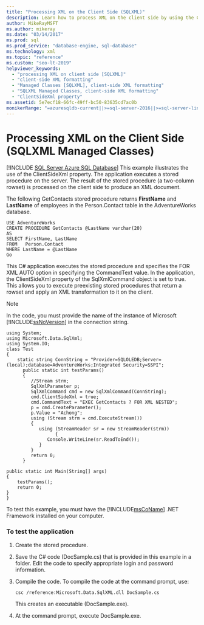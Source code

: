 ```yaml
---
title: "Processing XML on the Client Side (SQLXML)"
description: Learn how to process XML on the client side by using the ClientSideXml property of the SqlXmlCommand object in the SQLXML Managed Classes.
author: MikeRayMSFT
ms.author: mikeray
ms.date: "03/14/2017"
ms.prod: sql
ms.prod_service: "database-engine, sql-database"
ms.technology: xml
ms.topic: "reference"
ms.custom: "seo-lt-2019"
helpviewer_keywords:
  - "processing XML on client side [SQLXML]"
  - "client-side XML formatting"
  - "Managed Classes [SQLXML], client-side XML formatting"
  - "SQLXML Managed Classes, client-side XML formatting"
  - "ClientSideXml property"
ms.assetid: 5e7ecf18-66fc-49ff-bc50-83635cd7ac0b
monikerRange: "=azuresqldb-current||>=sql-server-2016||>=sql-server-linux-2017||=azuresqldb-mi-current"
---
```

# Processing XML on the Client Side (SQLXML Managed Classes)
[!INCLUDE [SQL Server Azure SQL Database](../../../includes/applies-to-version/sql-asdb.md)]
  This example illustrates the use of the ClientSideXml property. The application executes a stored procedure on the server. The result of the stored procedure (a two-column rowset) is processed on the client side to produce an XML document.  
  
 The following GetContacts stored procedure returns **FirstName** and **LastName** of employees in the Person.Contact table in the AdventureWorks database.  
  
```  
USE AdventureWorks  
CREATE PROCEDURE GetContacts @LastName varchar(20)  
AS  
SELECT FirstName, LastName  
FROM   Person.Contact  
WHERE LastName = @LastName  
Go  
```  
  
 This C# application executes the stored procedure and specifies the FOR XML AUTO option in specifying the CommandText value. In the application, the ClientSideXml property of the SqlXmlCommand object is set to true. This allows you to execute preexisting stored procedures that return a rowset and apply an XML transformation to it on the client.  
  
> [!NOTE]  
>  In the code, you must provide the name of the instance of Microsoft [!INCLUDE[ssNoVersion](../../../includes/ssnoversion-md.md)] in the connection string.  
  
```  
using System;  
using Microsoft.Data.SqlXml;  
using System.IO;  
class Test  
{  
    static string ConnString = "Provider=SQLOLEDB;Server=(local);database=AdventureWorks;Integrated Security=SSPI";  
      public static int testParams()  
      {  
         //Stream strm;  
         SqlXmlParameter p;  
         SqlXmlCommand cmd = new SqlXmlCommand(ConnString);  
         cmd.ClientSideXml = true;  
         cmd.CommandText = "EXEC GetContacts ? FOR XML NESTED";  
         p = cmd.CreateParameter();  
         p.Value = "Achong";  
         using (Stream strm = cmd.ExecuteStream())   
         {  
            using (StreamReader sr = new StreamReader(strm))  
                  {  
               Console.WriteLine(sr.ReadToEnd());  
            }  
         }  
         return 0;  
      }  
  
public static int Main(String[] args)  
{  
    testParams();  
    return 0;  
}  
}  
```  
  
 To test this example, you must have the [!INCLUDE[msCoName](../../../includes/msconame-md.md)] .NET Framework installed on your computer.  
  
### To test the application  
  
1.  Create the stored procedure.  
  
2.  Save the C# code (DocSample.cs) that is provided in this example in a folder. Edit the code to specify appropriate login and password information.  
  
3.  Compile the code. To compile the code at the command prompt, use:  
  
    ```  
    csc /reference:Microsoft.Data.SqlXML.dll DocSample.cs  
    ```  
  
     This creates an executable (DocSample.exe).  
  
4.  At the command prompt, execute DocSample.exe.  

